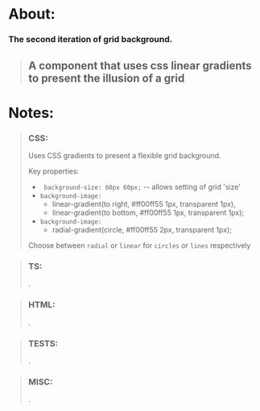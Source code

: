# About:
### The second iteration of grid background.
>
>##  A component that uses css linear gradients to present the illusion of a grid
<!-- 
>>
># Caution ⚠️: 
>>
>>### Using this component adds a large number of elements to the DOM.
>>   - This may cause:  
>>   - Slow Render times  
>>   - Angular Compiler warnings   -->

# Notes:
>### CSS:
>Uses CSS gradients to present a flexible grid background.
>
>Key properties: 
>- ``` background-size: 60px 60px;```
> -- allows setting of grid 'size'  
>- ```background-image:```
>    - linear-gradient(to right, #ff00ff55 1px, transparent 1px),  
>    - linear-gradient(to bottom, #ff00ff55 1px, transparent 1px);
>- ```background-image:```
>    - radial-gradient(circle,  #ff00ff55 2px, transparent 1px);
>
> Choose between ```radial``` or ```linear``` for ```circles``` or ```lines``` respectively

>### TS:
>.
<!-- >```[gridSize: number]``` used to calculate how many times the component is to repeat -->

>### HTML:  
>.  

>### TESTS:  
>.

>### MISC:  
>.
